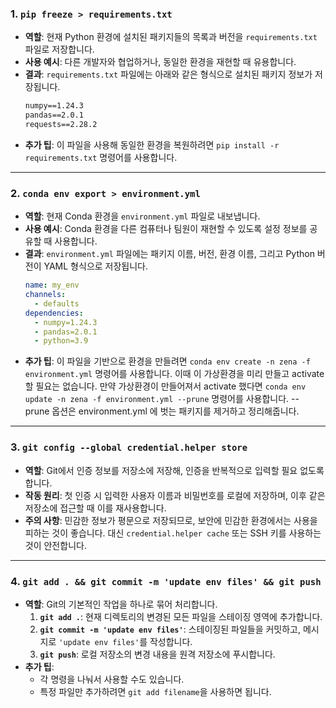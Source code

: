### **1. `pip freeze > requirements.txt`**
- **역할**: 현재 Python 환경에 설치된 패키지들의 목록과 버전을 `requirements.txt` 파일로 저장합니다.
- **사용 예시**: 다른 개발자와 협업하거나, 동일한 환경을 재현할 때 유용합니다. 
- **결과**: `requirements.txt` 파일에는 아래와 같은 형식으로 설치된 패키지 정보가 저장됩니다.
  ```txt
  numpy==1.24.3
  pandas==2.0.1
  requests==2.28.2
  ```
- **추가 팁**: 이 파일을 사용해 동일한 환경을 복원하려면 `pip install -r requirements.txt` 명령어를 사용합니다.

---

### **2. `conda env export > environment.yml`**
- **역할**: 현재 Conda 환경을 `environment.yml` 파일로 내보냅니다.
- **사용 예시**: Conda 환경을 다른 컴퓨터나 팀원이 재현할 수 있도록 설정 정보를 공유할 때 사용합니다.
- **결과**: `environment.yml` 파일에는 패키지 이름, 버전, 환경 이름, 그리고 Python 버전이 YAML 형식으로 저장됩니다.
  ```yaml
  name: my_env
  channels:
    - defaults
  dependencies:
    - numpy=1.24.3
    - pandas=2.0.1
    - python=3.9
  ```
- **추가 팁**: 이 파일을 기반으로 환경을 만들려면 `conda env create -n zena -f environment.yml` 명령어를 사용합니다. 이때 이 가상환경을 미리 만들고 activate 할 필요는 없습니다. 만약 가상환경이 만들어져서 activate 했다면 `conda env update -n zena -f environment.yml --prune` 명령어를 사용합니다. -- prune 옵션은 environment.yml 에 벗는 패키지를 제거하고 정리해줍니다.
---

### **3. `git config --global credential.helper store`**
- **역할**: Git에서 인증 정보를 저장소에 저장해, 인증을 반복적으로 입력할 필요 없도록 합니다.
- **작동 원리**: 첫 인증 시 입력한 사용자 이름과 비밀번호를 로컬에 저장하며, 이후 같은 저장소에 접근할 때 이를 재사용합니다.
- **주의 사항**: 민감한 정보가 평문으로 저장되므로, 보안에 민감한 환경에서는 사용을 피하는 것이 좋습니다. 대신 `credential.helper cache` 또는 SSH 키를 사용하는 것이 안전합니다.

---

### **4. `git add . && git commit -m 'update env files' && git push`**
- **역할**: Git의 기본적인 작업을 하나로 묶어 처리합니다.
  1. **`git add .`**: 현재 디렉토리의 변경된 모든 파일을 스테이징 영역에 추가합니다.
  2. **`git commit -m 'update env files'`**: 스테이징된 파일들을 커밋하고, 메시지로 `'update env files'`를 작성합니다.
  3. **`git push`**: 로컬 저장소의 변경 내용을 원격 저장소에 푸시합니다.
- **추가 팁**:
  - 각 명령을 나눠서 사용할 수도 있습니다.
  - 특정 파일만 추가하려면 `git add filename`을 사용하면 됩니다.

